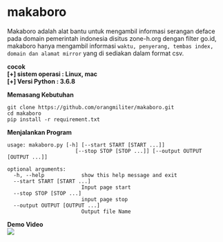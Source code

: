 # makaboro
Makaboro adalah alat bantu untuk mengambil informasi serangan deface pada domain pemerintah indonesia disitus zone-h.org dengan filter go.id, makaboro hanya mengambil informasi `waktu, penyerang, tembas index, domain dan alamat mirror` yang di sediakan dalam format csv.

**cocok**  
**[+] sistem operasi : Linux, mac**  
**[+] Versi Python : 3.6.8**  

**Memasang Kebutuhan**
```
git clone https://github.com/orangmiliter/makaboro.git
cd makaboro
pip install -r requirement.txt
```
**Menjalankan Program**
```
usage: makaboro.py [-h] [--start START [START ...]]
                      [--stop STOP [STOP ...]] [--output OUTPUT [OUTPUT ...]]

optional arguments:
  -h, --help            show this help message and exit
  --start START [START ...]
                        Input page start
  --stop STOP [STOP ...]
                        input page stop
  --output OUTPUT [OUTPUT ...]
                        Output file Name

```
**Demo Video**  
[![](https://i.ibb.co/ryYJnG3/Screenshot-from-2019-01-11-16-36-25.png)](https://youtu.be/EL1j92KXYrI)
